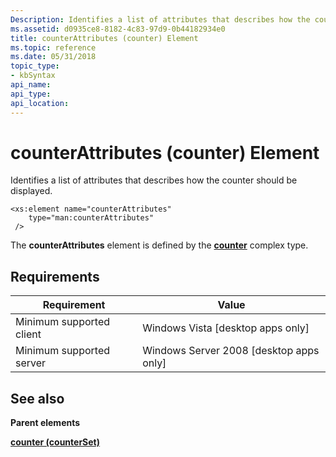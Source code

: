```yaml
---
Description: Identifies a list of attributes that describes how the counter should be displayed.
ms.assetid: d0935ce8-8182-4c83-97d9-0b44182934e0
title: counterAttributes (counter) Element
ms.topic: reference
ms.date: 05/31/2018
topic_type: 
- kbSyntax
api_name: 
api_type: 
api_location: 
---
```


# counterAttributes (counter) Element

Identifies a list of attributes that describes how the counter should be displayed.

``` syntax
<xs:element name="counterAttributes"
    type="man:counterAttributes"
 />
```

The **counterAttributes** element is defined by the [**counter**](performance-counters-counter-complex-type.md) complex type.

## Requirements



| Requirement | Value |
|-------------------------------------|------------------------------------------------------|
| Minimum supported client<br/> | Windows Vista \[desktop apps only\]<br/>       |
| Minimum supported server<br/> | Windows Server 2008 \[desktop apps only\]<br/> |



## See also

<dl> <dt>

**Parent elements**
</dt> <dt>

[**counter (counterSet)**](performance-counters-counter--counterset--element.md)
</dt> </dl>

 

 





